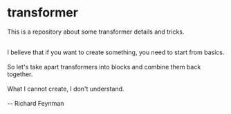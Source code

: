 # transformer
This is a repository about some transformer details and tricks.

<br>I believe that if you want to create something, you need to start from basics.</br>
<br>So let's take apart transformers into blocks and combine them back together.</br>
<br>What I cannot create, I don't understand.</br>
<br>                      -- Richard Feynman</br>
